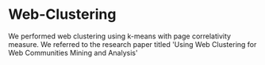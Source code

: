# Web-Clustering
We performed web clustering using k-means with page correlativity measure. We referred to the research paper titled 'Using Web Clustering for Web Communities Mining and Analysis'
